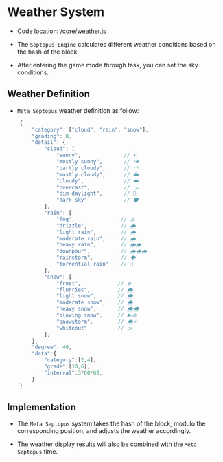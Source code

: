# Weather System

* Code location: [/core/weather.js](https://github.com/septopus-rex/world/blob/main/engine/src/septopus/core/weather.js)

* The `Septopus Engine` calculates different weather conditions based on the hash of the block.
* After entering the game mode through task, you can set the sky conditions.

## Weather Definition

* `Meta Septopus` weather definition as follow:

```Javascript
    {
        "category": ["cloud", "rain", "snow"],
        "grading": 8,
        "detail": {
            "cloud": [
                "sunny",              // ☀️
                "mostly sunny",       // 🌤
                "partly cloudy",      // ⛅️
                "mostly cloudy",      // 🌥
                "cloudy",             // ☁️
                "overcast",           // 🌫️
                "dim daylight",       // 🌁
                "dark sky"            // 🌑
            ],
            "rain": [
                "fog",               // 🌫️
                "drizzle",           // 🌦
                "light rain",        // 🌧
                "moderate rain",     // 🌧
                "heavy rain",        // 🌧🌧
                "downpour",          // 🌧🌧🌧
                "rainstorm",         // 🌩
                "torrential rain"    // 🌊
            ],
            "snow": [
                "frost",            // ❄️
                "flurries",         // 🌨️
                "light snow",       // 🌨
                "moderate snow",    // 🌨
                "heavy snow",       // 🌨🌨
                "blowing snow",     // 🌬️❄️
                "snowstorm",        // 🌨⚡️
                "whiteout"          // 🌫️
            ],
        },
        "degree": 40,
        "data":{
            "category":[2,4], 
            "grade":[10,6], 
            "interval":3*60*60,
        }
    }
```

## Implementation

* The `Meta Septopus` system takes the hash of the block, modulo the corresponding position, and adjusts the weather accordingly.
  
* The weather display results will also be combined with the `Meta Septopus` time.